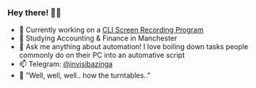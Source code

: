 ### Hey there! 👋🏼

- 🔭 Currently working on a <a target="_blank" href="https://github.com/AzzyC/scripts#cli-screen-recorderbash-curl--ls-gitiojtfeh">CLI Screen Recording Program</a>
- 🌱 Studying Accounting & Finance in Manchester
- 💬 Ask me anything about automation! I love boiling down tasks people commonly do on their PC into an automative script
- 📫 Telegram: <a target="_blank" href="https://t.me/invisibazinga">@invisibazinga</a>
- 💭 "Well, well, well.. how the turntables.."
